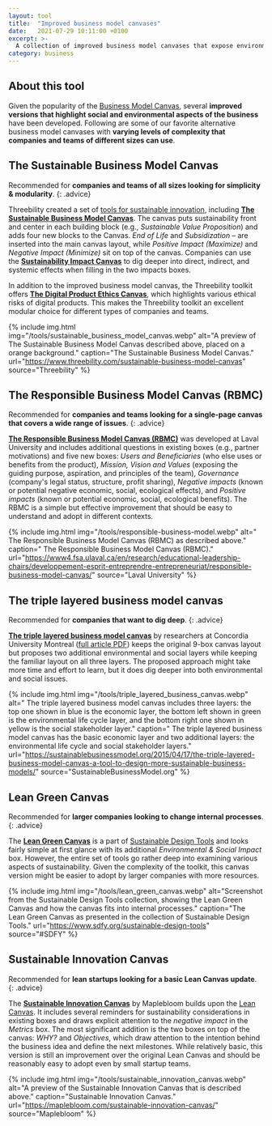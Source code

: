 ```yaml
---
layout: tool
title:  "Improved business model canvases"
date:   2021-07-29 10:11:00 +0100
excerpt: >-
  A collection of improved business model canvases that expose environmental & social costs and assumptions with the goal of designing more sustainable business models.
category: business
---
```


## About this tool 

Given the popularity of the [Business Model Canvas](/methodologies/startups/business-model-generation.html#business-model-canvas), several **improved versions that highlight social and environmental aspects of the business** have been developed. Following are some of our favorite alternative business model canvases with **varying levels of complexity that companies and teams of different sizes can use**.

## The Sustainable Business Model Canvas

Recommended for **companies and teams of all sizes looking for simplicity & modularity**.
{: .advice}

Threebility created a set of [tools for sustainable innovation](https://www.threebility.com/tools), including **[The Sustainable Business Model Canvas](https://www.threebility.com/sustainable-business-model-canvas)**. The canvas puts sustainability front and center in each building block (e.g., *Sustainable Value Proposition*) and adds four new blocks to the Canvas. *End of Life* and *Subsidization* &ndash; are inserted into the main canvas layout, while *Positive Impact (Maximize)* and *Negative Impact (Minimize)* sit on top of the canvas.  Companies can use the **[Sustainability Impact Canvas](https://www.threebility.com/sustainability-impact-canvas)** to dig deeper into direct, indirect, and systemic effects when filling in the two impacts boxes.   

In addition to the improved business model canvas, the Threebility toolkit offers **[The Digital Product Ethics Canvas](https://www.threebility.com/digital-product-ethics-canvas)**, which highlights various ethical risks of digital products. This makes the Threebility toolkit an excellent modular choice for different types of companies and teams.

{% include img.html img="/tools/sustainable_business_model_canvas.webp" alt="A preview of The Sustainable Business Model Canvas described above, placed on a orange background." caption="The Sustainable Business Model Canvas." url="https://www.threebility.com/sustainable-business-model-canvas" source="Threebility" %}


## The Responsible Business Model Canvas (RBMC)

Recommended for **companies and teams looking for a single-page canvas that covers a wide range of issues**.
{: .advice}

**[The Responsible Business Model Canvas (RBMC)](https://www4.fsa.ulaval.ca/en/research/educational-leadership-chairs/developpement-esprit-entreprendre-entrepreneuriat/responsible-business-model-canvas/)** was developed at Laval University and includes additional questions in existing boxes (e.g., partner motivations) and five new boxes: *Users and Beneficiaries* (who else uses or benefits from the product), *Mission, Vision and Values* (exposing the guiding purpose, aspiration, and principles of the team), *Governance* (company's legal status, structure, profit sharing), *Negative impacts* (known or potential negative economic, social, ecological effects), and *Positive impacts* (known or potential economic, social, ecological benefits). The RBMC is a simple but effective improvement that should be easy to understand and adopt in different contexts.

{% include img.html img="/tools/responsible-business-model.webp" alt="
The Responsible Business Model Canvas (RBMC) as described above." caption="
The Responsible Business Model Canvas (RBMC)." url="https://www4.fsa.ulaval.ca/en/research/educational-leadership-chairs/developpement-esprit-entreprendre-entrepreneuriat/responsible-business-model-canvas/" source="Laval University" %}


## The triple layered business model canvas

Recommended for **companies that want to dig deep**.
{: .advice}

**[The triple layered business model canvas](https://sustainablebusinessmodel.org/2015/04/17/the-triple-layered-business-model-canvas-a-tool-to-design-more-sustainable-business-models/)** by researchers at Concordia University Montreal ([full article PDF](https://www.researchgate.net/profile/Raymond-Paquin/publication/304026101_The_triple_layered_business_model_canvas_A_tool_to_design_more_sustainable_business_models/links/5a072299a6fdcc65eab3a65c/The-triple-layered-business-model-canvas-A-tool-to-design-more-sustainable-business-models.pdf)) keeps the original 9-box canvas layout but proposes two additional environmental and social layers while keeping the familiar layout on all three layers. The proposed approach might take more time and effort to learn, but it does dig deeper into both environmental and social issues.

{% include img.html img="/tools/triple_layered_business_canvas.webp" alt="
The triple layered business model canvas includes three layers: the top one shown in blue is the economic layer, the bottom left shown in green is the environmental life cycle layer, and the bottom right one shown in yellow is the social stakeholder layer." caption="
The triple layered business model canvas has the basic economic layer and two additional layers: the environmental life cycle and social stakeholder layers." url="https://sustainablebusinessmodel.org/2015/04/17/the-triple-layered-business-model-canvas-a-tool-to-design-more-sustainable-business-models/" source="SustainableBusinessModel.org" %}


## Lean Green Canvas

Recommended for **larger companies looking to change internal processes**.
{: .advice}

The **[Lean Green Canvas](https://www.sdfy.org/sustainable-design-tools)** is a part of [Sustainable Design Tools](https://www.sdfy.org/sustainable-design-tools) and looks fairly simple at first glance with its additional *Environmental & Social Impact* box. However, the entire set of tools go rather deep into examining various aspects of sustainability. Given the complexity of the toolkit, this canvas version might be easier to adopt by larger companies with more resources. 

{% include img.html img="/tools/lean_green_canvas.webp" alt="Screenshot from the Sustainable Design Tools collection, showing the Lean Green Canvas and how the canvas fits into internal processes." caption="The Lean Green Canvas as presented in the collection of Sustainable Design Tools." url="https://www.sdfy.org/sustainable-design-tools" source="#SDFY" %}


## Sustainable Innovation Canvas

Recommended for **lean startups looking for a basic Lean Canvas update**.
{: .advice}

The **[Sustainable Innovation Canvas](https://maplebloom.com/sustainable-innovation-canvas/)** by Maplebloom builds upon the [Lean Canvas](/methodologies/startups/the-lean-startup.html#the-lean-canvas). It includes several reminders for sustainability considerations in existing boxes and draws explicit attention to the *negative impact* in the *Metrics* box. The most significant addition is the two boxes on top of the canvas: *WHY?* and *Objectives*, which draw attention to the intention behind the business idea and define the next milestones. While relatively basic, this version is still an improvement over the original Lean Canvas and should be reasonably easy to adopt even by small startup teams. 

{% include img.html img="/tools/sustainable_innovation_canvas.webp" alt="A preview of the Sustainable Innovation Canvas that is described above." caption="Sustainable Innovation Canvas." url="https://maplebloom.com/sustainable-innovation-canvas/" source="Maplebloom" %}
